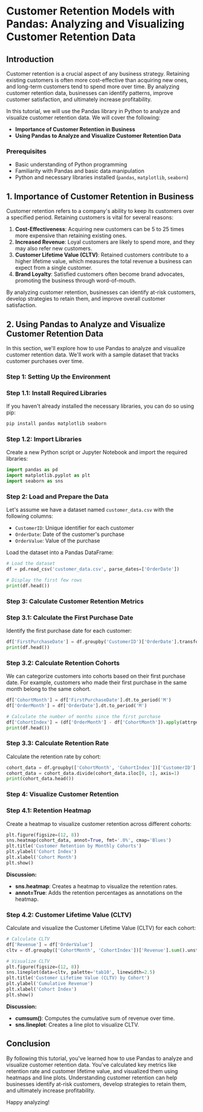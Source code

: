 # Customer Retention Models with Pandas: Analyzing and Visualizing Customer Retention Data

## Introduction

Customer retention is a crucial aspect of any business strategy. Retaining existing customers is often more cost-effective than acquiring new ones, and long-term customers tend to spend more over time. By analyzing customer retention data, businesses can identify patterns, improve customer satisfaction, and ultimately increase profitability.

In this tutorial, we will use the Pandas library in Python to analyze and visualize customer retention data. We will cover the following:

- **Importance of Customer Retention in Business**
- **Using Pandas to Analyze and Visualize Customer Retention Data**

### Prerequisites
- Basic understanding of Python programming
- Familiarity with Pandas and basic data manipulation
- Python and necessary libraries installed (`pandas`, `matplotlib`, `seaborn`)

## 1. Importance of Customer Retention in Business

Customer retention refers to a company's ability to keep its customers over a specified period. Retaining customers is vital for several reasons:

1. **Cost-Effectiveness**: Acquiring new customers can be 5 to 25 times more expensive than retaining existing ones.
2. **Increased Revenue**: Loyal customers are likely to spend more, and they may also refer new customers.
3. **Customer Lifetime Value (CLTV)**: Retained customers contribute to a higher lifetime value, which measures the total revenue a business can expect from a single customer.
4. **Brand Loyalty**: Satisfied customers often become brand advocates, promoting the business through word-of-mouth.

By analyzing customer retention, businesses can identify at-risk customers, develop strategies to retain them, and improve overall customer satisfaction.

## 2. Using Pandas to Analyze and Visualize Customer Retention Data

In this section, we'll explore how to use Pandas to analyze and visualize customer retention data. We'll work with a sample dataset that tracks customer purchases over time.

### Step 1: Setting Up the Environment

### Step 1.1: Install Required Libraries

If you haven't already installed the necessary libraries, you can do so using pip:
```bash
pip install pandas matplotlib seaborn
```

### Step 1.2: Import Libraries

Create a new Python script or Jupyter Notebook and import the required libraries:
```python
import pandas as pd
import matplotlib.pyplot as plt
import seaborn as sns
```

### Step 2: Load and Prepare the Data

Let's assume we have a dataset named `customer_data.csv` with the following columns:

- `CustomerID`: Unique identifier for each customer
- `OrderDate`: Date of the customer's purchase
- `OrderValue`: Value of the purchase

Load the dataset into a Pandas DataFrame:

```python
# Load the dataset
df = pd.read_csv('customer_data.csv', parse_dates=['OrderDate'])

# Display the first few rows
print(df.head())
```

### Step 3: Calculate Customer Retention Metrics

### Step 3.1: Calculate the First Purchase Date

Identify the first purchase date for each customer:

```python
df['FirstPurchaseDate'] = df.groupby('CustomerID')['OrderDate'].transform('min')
print(df.head())
```

### Step 3.2: Calculate Retention Cohorts

We can categorize customers into cohorts based on their first purchase date. For example, customers who made their first purchase in the same month belong to the same cohort.

```python
df['CohortMonth'] = df['FirstPurchaseDate'].dt.to_period('M')
df['OrderMonth'] = df['OrderDate'].dt.to_period('M')

# Calculate the number of months since the first purchase
df['CohortIndex'] = (df['OrderMonth'] - df['CohortMonth']).apply(attrgetter('n'))
print(df.head())
```

### Step 3.3: Calculate Retention Rate

Calculate the retention rate by cohort:

```python
cohort_data = df.groupby(['CohortMonth', 'CohortIndex'])['CustomerID'].nunique().unstack(0)
cohort_data = cohort_data.divide(cohort_data.iloc[0, :], axis=1)
print(cohort_data.head())
```

### Step 4: Visualize Customer Retention

### Step 4.1: Retention Heatmap

Create a heatmap to visualize customer retention across different cohorts:

```python
plt.figure(figsize=(12, 8))
sns.heatmap(cohort_data, annot=True, fmt='.0%', cmap='Blues')
plt.title('Customer Retention by Monthly Cohorts')
plt.ylabel('Cohort Index')
plt.xlabel('Cohort Month')
plt.show()
```

**Discussion:**
- **sns.heatmap**: Creates a heatmap to visualize the retention rates.
- **annot=True**: Adds the retention percentages as annotations on the heatmap.

### Step 4.2: Customer Lifetime Value (CLTV)

Calculate and visualize the Customer Lifetime Value (CLTV) for each cohort:

```python
# Calculate CLTV
df['Revenue'] = df['OrderValue']
cltv = df.groupby(['CohortMonth', 'CohortIndex'])['Revenue'].sum().unstack(0).cumsum()

# Visualize CLTV
plt.figure(figsize=(12, 8))
sns.lineplot(data=cltv, palette='tab10', linewidth=2.5)
plt.title('Customer Lifetime Value (CLTV) by Cohort')
plt.ylabel('Cumulative Revenue')
plt.xlabel('Cohort Index')
plt.show()
```

**Discussion:**
- **cumsum()**: Computes the cumulative sum of revenue over time.
- **sns.lineplot**: Creates a line plot to visualize CLTV.

## Conclusion

By following this tutorial, you've learned how to use Pandas to analyze and visualize customer retention data. You've calculated key metrics like retention rate and customer lifetime value, and visualized them using heatmaps and line plots. Understanding customer retention can help businesses identify at-risk customers, develop strategies to retain them, and ultimately increase profitability.

Happy analyzing!